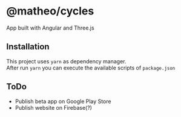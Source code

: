 # @matheo/cycles

App built with Angular and Three.js

## Installation

This project uses `yarn` as dependency manager.  
After run `yarn` you can execute the available scripts of `package.json`

## ToDo

* Publish beta app on Google Play Store
* Publish website on Firebase(?)
